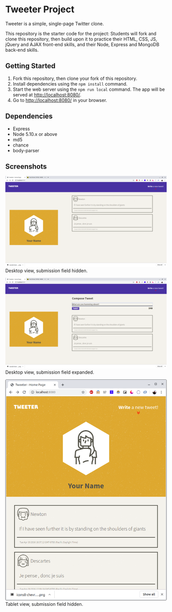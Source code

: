 # Tweeter Project

Tweeter is a simple, single-page Twitter clone.

This repository is the starter code for the project: Students will fork and clone this repository, then build upon it to practice their HTML, CSS, JS, jQuery and AJAX front-end skills, and their Node, Express and MongoDB back-end skills.

## Getting Started

1. Fork this repository, then clone your fork of this repository.
2. Install dependencies using the `npm install` command.
3. Start the web server using the `npm run local` command. The app will be served at <http://localhost:8080/>.
4. Go to <http://localhost:8080/> in your browser.

## Dependencies

- Express
- Node 5.10.x or above
- md5
- chance
- body-parser

## Screenshots


![Desktop view, submission field hidden.](https://github.com/JakeFantin/tweeter/blob/master/docs/desktop-compact.png?raw=true)
Desktop view, submission field hidden.

![Desktop view, submission field expanded.](https://github.com/JakeFantin/tweeter/blob/master/docs/desktop-expanded.png)
Desktop view, submission field expanded.

![Tablet view, submission field hidden.](https://github.com/JakeFantin/tweeter/blob/master/docs/tablet-compact.png)
Tablet view, submission field hidden.
